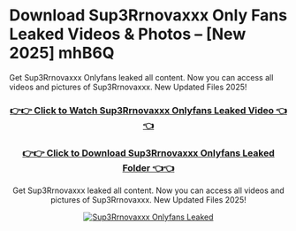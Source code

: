 # Download Sup3Rrnovaxxx Only Fans Leaked Videos & Photos – [New 2025] mhB6Q

Get Sup3Rrnovaxxx Onlyfans leaked all content. Now you can access all videos and pictures of Sup3Rrnovaxxx. New Updated Files 2025!  
<div align="center">
  
### [👉👉 Click to Watch Sup3Rrnovaxxx Onlyfans Leaked Video 👈👈](https://links2leaks.com/sup3rrnovaxxx)  
### [👉👉 Click to Download Sup3Rrnovaxxx Onlyfans Leaked Folder 👈👈](https://links2leaks.com/sup3rrnovaxxx)  

Get Sup3Rrnovaxxx leaked all content. Now you can access all videos and pictures of Sup3Rrnovaxxx. New Updated Files 2025!  

[![Sup3Rrnovaxxx Onlyfans Leaked](https://i.ibb.co/93hzkbrt/l2l.gif)](https://links2leaks.com/sup3rrnovaxxx)  

</div>
